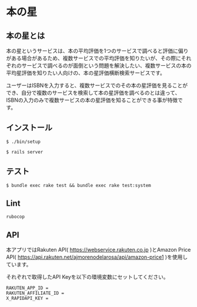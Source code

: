 # 本の星

## 本の星とは

本の星というサービスは、本の平均評価を1つのサービスで調べると評価に偏りがある場合があるため、複数サービスでの平均評価を知りたいが、その際にそれぞれのサービスで調べるのが面倒という問題を解決したい、複数サービスの本の平均星評価を知りたい人向けの、本の星評価横断検索サービスです。

ユーザーはISBNを入力すると、複数サービスでのその本の星評価を見ることができ、自分で複数のサービスを検索して本の星評価を調べるのとは違って、ISBNの入力のみで複数サービスの本の星評価を知ることができる事が特徴です。

## インストール

`$ ./bin/setup`

`$ rails server`

## テスト

`$ bundle exec rake test && bundle exec rake test:system`

## Lint

`rubocop`

## API

本アプリではRakuten API( https://webservice.rakuten.co.jp )とAmazon Price API( https://api.rakuten.net/ajmorenodelarosa/api/amazon-price1 )を使用しています。

それぞれで取得したAPI Keyを以下の環境変数にセットしてください。

```
RAKUTEN_APP_ID =
RAKUTEN_AFFILIATE_ID =
X_RAPIDAPI_KEY =
```

